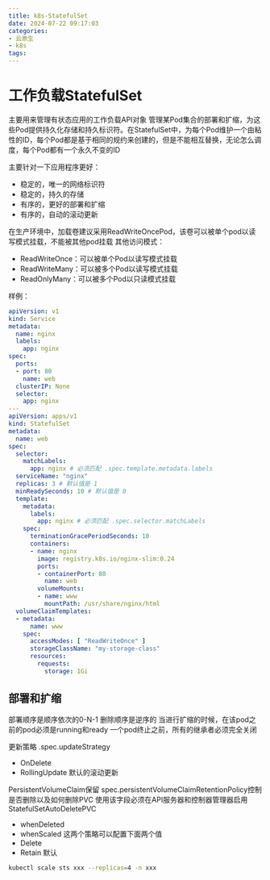 ```yaml
---
title: k8s-StatefulSet
date: 2024-07-22 09:17:03
categories:
- 云原生
- k8s
tags:
---
```


# 工作负载StatefulSet
主要用来管理有状态应用的工作负载API对象
管理某Pod集合的部署和扩缩，为这些Pod提供持久化存储和持久标识符。在StatefulSet中，为每个Pod维护一个由粘性的ID，每个Pod都是基于相同的规约来创建的，但是不能相互替换，无论怎么调度，每个Pod都有一个永久不变的ID

主要针对一下应用程序更好：
- 稳定的，唯一的网络标识符
- 稳定的，持久的存储
- 有序的，更好的部署和扩缩
- 有序的，自动的滚动更新

在生产环境中，加载卷建议采用ReadWriteOncePod，该卷可以被单个pod以读写模式挂载，不能被其他pod挂载
其他访问模式：
- ReadWriteOnce：可以被单个Pod以读写模式挂载
- ReadWriteMany：可以被多个Pod以读写模式挂载
- ReadOnlyMany：可以被多个Pod以只读模式挂载

样例：
```yaml
apiVersion: v1
kind: Service
metadata:
  name: nginx
  labels:
    app: nginx
spec:
  ports:
  - port: 80
    name: web
  clusterIP: None
  selector:
    app: nginx
---
apiVersion: apps/v1
kind: StatefulSet
metadata:
  name: web
spec:
  selector:
    matchLabels:
      app: nginx # 必须匹配 .spec.template.metadata.labels
  serviceName: "nginx"
  replicas: 3 # 默认值是 1
  minReadySeconds: 10 # 默认值是 0
  template:
    metadata:
      labels:
        app: nginx # 必须匹配 .spec.selector.matchLabels
    spec:
      terminationGracePeriodSeconds: 10
      containers:
      - name: nginx
        image: registry.k8s.io/nginx-slim:0.24
        ports:
        - containerPort: 80
          name: web
        volumeMounts:
        - name: www
          mountPath: /usr/share/nginx/html
  volumeClaimTemplates:
  - metadata:
      name: www
    spec:
      accessModes: [ "ReadWriteOnce" ]
      storageClassName: "my-storage-class"
      resources:
        requests:
          storage: 1Gi
```
## 部署和扩缩
部署顺序是顺序依次的0-N-1
删除顺序是逆序的
当进行扩缩的时候，在该pod之前的pod必须是running和ready
一个pod终止之前，所有的继承者必须完全关闭

更新策略
.spec.updateStrategy
- OnDelete
- RollingUpdate 默认的滚动更新

PersistentVolumeClaim保留
spec.persistentVolumeClaimRetentionPolicy控制是否删除以及如何删除PVC
使用该字段必须在API服务器和控制器管理器启用StatefulSetAutoDeletePVC
- whenDeleted
- whenScaled
这两个策略可以配置下面两个值
- Delete
- Retain 默认

```sh
kubectl scale sts xxx --replicas=4 -n xxx
```